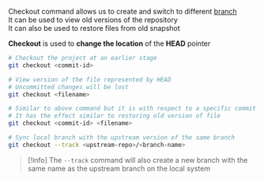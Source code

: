 Checkout command allows us to create and switch to different [branch](Git%20Branch%20Command.md)  
It can be used to view old versions of the repository  
It can also be used to restore files from old snapshot

**Checkout** is used to **change the location** of the **HEAD** pointer

````bash
# Checkout the project at an earlier stage
git checkout <commit-id>

# View version of the file represented by HEAD
# Uncommitted changes will be lost
git checkout <filename>

# Similar to above command but it is with respect to a specific commit
# It has the effect similar to restoring old version of file
git checkout <commit-id> <filename> 

# Sync local branch with the upstream version of the same branch
git checkout --track <upstream-repo>/<branch-name>
````

 > [!info]
 > The `--track` command will also create a new branch with the same name as the upstream branch on the local system
